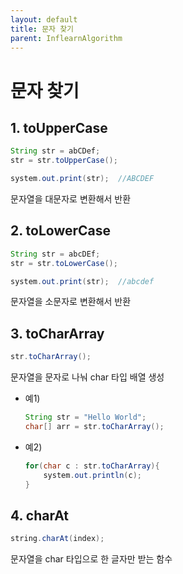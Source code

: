 ```yaml
---
layout: default
title: 문자 찾기 
parent: InflearnAlgorithm
---
```


# 문자 찾기 
  

## 1. toUpperCase 
  
``` java
String str = abCDef;
str = str.toUpperCase();

system.out.print(str);  //ABCDEF
```

  문자열을 대문자로 변환해서 반환
  
## 2. toLowerCase
``` java
String str = abcDEf;
str = str.toLowerCase();

system.out.print(str);  //abcdef 
```
  
문자열을 소문자로 변환해서 반환
  
## 3. toCharArray
``` java
str.toCharArray();
```
  
문자열을 문자로 나눠 char 타입 배열 생성
  
- 예1)
    ``` java
    String str = "Hello World";
    char[] arr = str.toCharArray();
    ```
  
- 예2)
    ~~~ java
    for(char c : str.toCharArray){
        system.out.println(c);
    }
    ~~~
  
## 4. charAt
``` java
string.charAt(index);
```
  
문자열을 char 타입으로 한 글자만 받는 함수